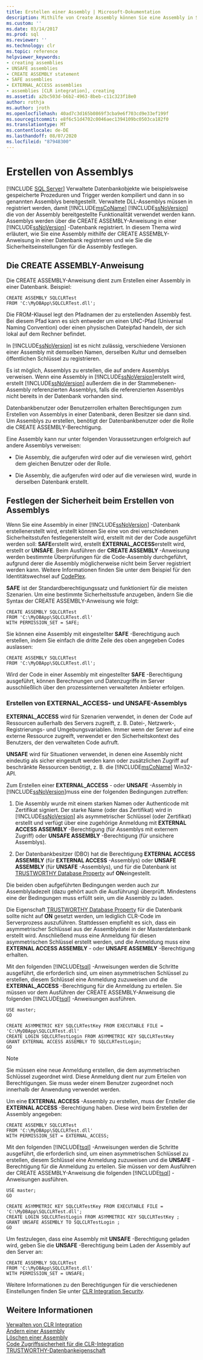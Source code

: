```yaml
---
title: Erstellen einer Assembly | Microsoft-Dokumentation
description: Mithilfe von Create Assembly können Sie eine Assembly in SQL Server registrieren und deren Sicherheitseinstellungen angeben. Registrieren Sie eine Assembly, um ihre Funktionalität zu verwenden.
ms.custom: ''
ms.date: 03/14/2017
ms.prod: sql
ms.reviewer: ''
ms.technology: clr
ms.topic: reference
helpviewer_keywords:
- creating assemblies
- UNSAFE assemblies
- CREATE ASSEMBLY statement
- SAFE assemblies
- EXTERNAL_ACCESS assemblies
- assemblies [CLR integration], creating
ms.assetid: a2bc503d-b6b2-4963-8beb-c11c323f18e0
author: rothja
ms.author: jroth
ms.openlocfilehash: 40ad7c3d165b0869f3cba9e6f703cd9e33ef199f
ms.sourcegitcommit: e8f6c51d4702c0046aec1394109bc0503ca182f0
ms.translationtype: MT
ms.contentlocale: de-DE
ms.lasthandoff: 08/07/2020
ms.locfileid: "87948300"
---
```

# <a name="creating-an-assembly"></a>Erstellen von Assemblys
[!INCLUDE [SQL Server](../../../includes/applies-to-version/sqlserver.md)]
  Verwaltete Datenbankobjekte wie beispielsweise gespeicherte Prozeduren und Trigger werden kompiliert und dann in so genannten Assemblys bereitgestellt. Verwaltete DLL-Assemblys müssen in registriert werden, damit [!INCLUDE[msCoName](../../../includes/msconame-md.md)] [!INCLUDE[ssNoVersion](../../../includes/ssnoversion-md.md)] die von der Assembly bereitgestellte Funktionalität verwendet werden kann. Assemblys werden über die CREATE ASSEMBLY-Anweisung in einer [!INCLUDE[ssNoVersion](../../../includes/ssnoversion-md.md)] -Datenbank registriert. In diesem Thema wird erläutert, wie Sie eine Assembly mithilfe der CREATE ASSEMBLY-Anweisung in einer Datenbank registrieren und wie Sie die Sicherheitseinstellungen für die Assembly festlegen.  
  
## <a name="the-create-assembly-statement"></a>Die CREATE ASSEMBLY-Anweisung  
 Die CREATE ASSEMBLY-Anweisung dient zum Erstellen einer Assembly in einer Datenbank. Beispiel:  
  
```  
CREATE ASSEMBLY SQLCLRTest  
FROM 'C:\MyDBApp\SQLCLRTest.dll';  
```  
  
 Die FROM-Klausel legt den Pfadnamen der zu erstellenden Assembly fest. Bei diesem Pfad kann es sich entweder um einen UNC-Pfad (Universal Naming Convention) oder einen physischen Dateipfad handeln, der sich lokal auf dem Rechner befindet.  
  
 In [!INCLUDE[ssNoVersion](../../../includes/ssnoversion-md.md)] ist es nicht zulässig, verschiedene Versionen einer Assembly mit demselben Namen, derselben Kultur und demselben öffentlichen Schlüssel zu registrieren.  
  
 Es ist möglich, Assemblys zu erstellen, die auf andere Assemblys verweisen. Wenn eine Assembly in [!INCLUDE[ssNoVersion](../../../includes/ssnoversion-md.md)]erstellt wird, erstellt [!INCLUDE[ssNoVersion](../../../includes/ssnoversion-md.md)] außerdem die in der Stammebenen-Assembly referenzierten Assemblys, falls die referenzierten Assemblys nicht bereits in der Datenbank vorhanden sind.  
  
 Datenbankbenutzer oder Benutzerrollen erhalten Berechtigungen zum Erstellen von Assemblys in einer Datenbank, deren Besitzer sie dann sind. Um Assemblys zu erstellen, benötigt der Datenbankbenutzer oder die Rolle die CREATE ASSEMBLY-Berechtigung.  
  
 Eine Assembly kann nur unter folgenden Voraussetzungen erfolgreich auf andere Assemblys verweisen:  
  
-   Die Assembly, die aufgerufen wird oder auf die verwiesen wird, gehört dem gleichen Benutzer oder der Rolle.  
  
-   Die Assembly, die aufgerufen wird oder auf die verwiesen wird, wurde in derselben Datenbank erstellt.  
  
## <a name="specifying-security-when-creating-assemblies"></a>Festlegen der Sicherheit beim Erstellen von Assemblys  
 Wenn Sie eine Assembly in einer [!INCLUDE[ssNoVersion](../../../includes/ssnoversion-md.md)] -Datenbank erstellenerstellt wird, erstellt können Sie eine von drei verschiedenen Sicherheitsstufen festlegenerstellt wird, erstellt mit der der Code ausgeführt werden soll: **SAFE**erstellt wird, erstellt **EXTERNAL_ACCESS**erstellt wird, erstellt or **UNSAFE**. Beim Ausführen der **CREATE ASSEMBLY** -Anweisung werden bestimmte Überprüfungen für die Code-Assembly durchgeführt, aufgrund derer die Assembly möglicherweise nicht beim Server registriert werden kann. Weitere Informationen finden Sie unter dem Beispiel für den Identitätswechsel auf [CodePlex](https://msftengprodsamples.codeplex.com/).  
  
 **SAFE** ist der Standardberechtigungssatz und funktioniert für die meisten Szenarien. Um eine bestimmte Sicherheitsstufe anzugeben, ändern Sie die Syntax der CREATE ASSEMBLY-Anweisung wie folgt:  
  
```  
CREATE ASSEMBLY SQLCLRTest  
FROM 'C:\MyDBApp\SQLCLRTest.dll'  
WITH PERMISSION_SET = SAFE;  
```  
  
 Sie können eine Assembly mit eingestellter **SAFE** -Berechtigung auch erstellen, indem Sie einfach die dritte Zeile des oben angegeben Codes auslassen:  
  
```  
CREATE ASSEMBLY SQLCLRTest  
FROM 'C:\MyDBApp\SQLCLRTest.dll';  
```  
  
 Wird der Code in einer Assembly mit eingestellter **SAFE** -Berechtigung ausgeführt, können Berechnungen und Datenzugriffe im Server ausschließlich über den prozessinternen verwalteten Anbieter erfolgen.  
  
### <a name="creating-external_access-and-unsafe-assemblies"></a>Erstellen von EXTERNAL_ACCESS- und UNSAFE-Assemblys  
 **EXTERNAL_ACCESS** wird für Szenarien verwendet, in denen der Code auf Ressourcen außerhalb des Servers zugreift, z. B. Datei-, Netzwerk-, Registrierungs- und Umgebungsvariablen. Immer wenn der Server auf eine externe Ressource zugreift, verwendet er den Sicherheitskontext des Benutzers, der den verwalteten Code aufruft.  
  
 **UNSAFE** wird für Situationen verwendet, in denen eine Assembly nicht eindeutig als sicher eingestuft werden kann oder zusätzlichen Zugriff auf beschränkte Ressourcen benötigt, z. B. die [!INCLUDE[msCoName](../../../includes/msconame-md.md)] Win32-API.  
  
 Zum Erstellen einer **EXTERNAL_ACCESS** - oder **UNSAFE** -Assembly in [!INCLUDE[ssNoVersion](../../../includes/ssnoversion-md.md)]muss eine der folgenden Bedingungen zutreffen:  
  
1.  Die Assembly wurde mit einem starken Namen oder Authenticode mit Zertifikat signiert. Der starke Name (oder das Zertifikat) wird in [!INCLUDE[ssNoVersion](../../../includes/ssnoversion-md.md)] als asymmetrischer Schlüssel (oder Zertifikat) erstellt und verfügt über eine zugehörige Anmeldung mit **EXTERNAL ACCESS ASSEMBLY** -Berechtigung (für Assemblys mit externem Zugriff) oder **UNSAFE ASSEMBLY** -Berechtigung (für unsichere Assemblys).  
  
2.  Der Datenbankbesitzer (DBO) hat die Berechtigung **EXTERNAL ACCESS ASSEMBLY** (für **EXTERNAL ACCESS** -Assemblys) oder **UNSAFE ASSEMBLY** (für **UNSAFE** -Assemblys), und für die Datenbank ist [TRUSTWORTHY Database Property](../../../relational-databases/security/trustworthy-database-property.md) auf **ON**eingestellt.  

 Die beiden oben aufgeführten Bedingungen werden auch zur Assemblyladezeit (dazu gehört auch die Ausführung) überprüft. Mindestens eine der Bedingungen muss erfüllt sein, um die Assembly zu laden.  
  
 Die Eigenschaft [TRUSTWORTHY Database Property](../../../relational-databases/security/trustworthy-database-property.md) für die Datenbank sollte nicht auf **ON** gesetzt werden, um lediglich CLR-Code im Serverprozess auszuführen. Stattdessen empfiehlt es sich, dass ein asymmetrischer Schlüssel aus der Assemblydatei in der Masterdatenbank erstellt wird. Anschließend muss eine Anmeldung für diesen asymmetrischen Schlüssel erstellt werden, und die Anmeldung muss eine **EXTERNAL ACCESS ASSEMBLY** - oder **UNSAFE ASSEMBLY** -Berechtigung erhalten.  
  
 Mit den folgenden [!INCLUDE[tsql](../../../includes/tsql-md.md)] -Anweisungen werden die Schritte ausgeführt, die erforderlich sind, um einen asymmetrischen Schlüssel zu erstellen, diesem Schlüssel eine Anmeldung zuzuweisen und die **EXTERNAL_ACCESS** -Berechtigung für die Anmeldung zu erteilen. Sie müssen vor dem Ausführen der CREATE ASSEMBLY-Anweisung die folgenden [!INCLUDE[tsql](../../../includes/tsql-md.md)] -Anweisungen ausführen.  
  
```  
USE master;   
GO    
  
CREATE ASYMMETRIC KEY SQLCLRTestKey FROM EXECUTABLE FILE = 'C:\MyDBApp\SQLCLRTest.dll'     
CREATE LOGIN SQLCLRTestLogin FROM ASYMMETRIC KEY SQLCLRTestKey     
GRANT EXTERNAL ACCESS ASSEMBLY TO SQLCLRTestLogin;   
GO   
```  
  
> [!NOTE]  
>  Sie müssen eine neue Anmeldung erstellen, die dem asymmetrischen Schlüssel zugeordnet wird. Diese Anmeldung dient nur zum Erteilen von Berechtigungen. Sie muss weder einem Benutzer zugeordnet noch innerhalb der Anwendung verwendet werden.  
  
 Um eine **EXTERNAL ACCESS** -Assembly zu erstellen, muss der Ersteller die **EXTERNAL ACCESS** -Berechtigung haben. Diese wird beim Erstellen der Assembly angegeben:  
  
```  
CREATE ASSEMBLY SQLCLRTest  
FROM 'C:\MyDBApp\SQLCLRTest.dll'  
WITH PERMISSION_SET = EXTERNAL_ACCESS;  
```  
  
 Mit den folgenden [!INCLUDE[tsql](../../../includes/tsql-md.md)] -Anweisungen werden die Schritte ausgeführt, die erforderlich sind, um einen asymmetrischen Schlüssel zu erstellen, diesem Schlüssel eine Anmeldung zuzuweisen und die **UNSAFE** -Berechtigung für die Anmeldung zu erteilen. Sie müssen vor dem Ausführen der CREATE ASSEMBLY-Anweisung die folgenden [!INCLUDE[tsql](../../../includes/tsql-md.md)] -Anweisungen ausführen.  
  
```  
USE master;   
GO    
  
CREATE ASYMMETRIC KEY SQLCLRTestKey FROM EXECUTABLE FILE = 'C:\MyDBApp\SQLCLRTest.dll';     
CREATE LOGIN SQLCLRTestLogin FROM ASYMMETRIC KEY SQLCLRTestKey ;    
GRANT UNSAFE ASSEMBLY TO SQLCLRTestLogin ;  
GO  
```  
  
 Um festzulegen, dass eine Assembly mit **UNSAFE** -Berechtigung geladen wird, geben Sie die **UNSAFE** -Berechtigung beim Laden der Assembly auf den Server an:  
  
```  
CREATE ASSEMBLY SQLCLRTest  
FROM 'C:\MyDBApp\SQLCLRTest.dll'  
WITH PERMISSION_SET = UNSAFE;  
```  
  
 Weitere Informationen zu den Berechtigungen für die verschiedenen Einstellungen finden Sie unter [CLR Integration Security](../../../relational-databases/clr-integration/security/clr-integration-security.md).  
  
## <a name="see-also"></a>Weitere Informationen  
 [Verwalten von CLR Integration](../../../relational-databases/clr-integration/assemblies/managing-clr-integration-assemblies.md)   
 [Ändern einer Assembly](../../../relational-databases/clr-integration/assemblies/altering-an-assembly.md)   
 [Löschen einer Assembly](../../../relational-databases/clr-integration/assemblies/dropping-an-assembly.md)   
 [Code Zugriffssicherheit für die CLR-Integration](../../../relational-databases/clr-integration/security/clr-integration-code-access-security.md)   
 [TRUSTWORTHY-Datenbankeigenschaft](../../../relational-databases/security/trustworthy-database-property.md)